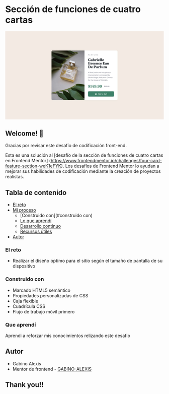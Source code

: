 # Sección de funciones de cuatro cartas

![Design preview for the Four card feature section coding challenge](./design/desktop-design.jpg)

## Welcome! 👋

Gracias por revisar este desafío de codificación front-end.

Esta es una solución al [desafío de la sección de funciones de cuatro cartas en Frontend Mentor] (https://www.frontendmentor.io/challenges/four-card-feature-section-weK1eFYK). Los desafíos de Frontend Mentor lo ayudan a mejorar sus habilidades de codificación mediante la creación de proyectos realistas.

## Tabla de contenido

  - [El reto](#el-reto)
- [Mi proceso](#mi-proceso)
  - [Construido con](#construido con)
  - [Lo que aprendí](#lo-que-aprendí)
  - [Desarrollo continuo](#desarrollo-continuo)
  - [Recursos útiles](#recursos-útiles)
- [Autor](#autor)

### El reto

- Realizar el diseño óptimo para el sitio según el tamaño de pantalla de su dispositivo


### Construido con

- Marcado HTML5 semántico
- Propiedades personalizadas de CSS
- Caja flexible
- Cuadrícula CSS
- Flujo de trabajo móvil primero

### Que aprendí

Aprendi a reforzar mis conocimientos relizando este desafio 

## Autor

- Gabino Alexis
- Mentor de frontend - [GABINO-ALEXIS](https://www.frontendmentor.io/profile/GABINO-ALEXIS)

## Thank you!!